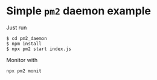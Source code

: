 # Simple `pm2` daemon example

Just run

```
$ cd pm2_daemon
$ npm install
$ npx pm2 start index.js
```

Monitor with

`npx pm2 monit`
